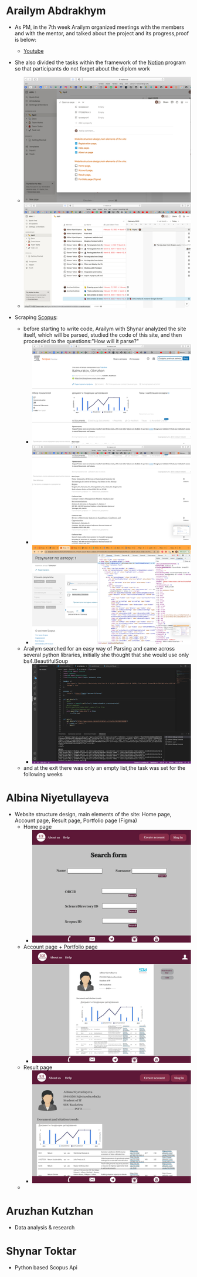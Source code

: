 # Arailym Abdrakhym
*   As PM, in the 7th week Arailym organized meetings with the members and with the mentor, and talked about the project and its progress,proof is below:
    + [Youtube](https://www.youtube.com/watch?v=7-47GCr_iGI)

*   She also divided the tasks within the framework of the [Notion](https://www.notion.so/c96f404fd204448ca2ba0e2da8b3b767?v=3b7a048427274732b44eaa8537c5ba3e) program so that participants do not forget about the diplom work
    + ![](https://github.com/SuleymanDemirelKazakhstan/diploma-project-april/blob/main/Diploma%20Document/figures/Снимок%20экрана%202022-03-14%20в%2000.22.48.png)
    + ![](https://github.com/SuleymanDemirelKazakhstan/diploma-project-april/blob/main/Diploma%20Document/figures/Снимок%20экрана%202022-03-14%20в%2000.23.28.png)
*  Scraping [Scopus](https://www.scopus.com/home.uri):
    + before starting to write code, Arailym with Shynar analyzed the site itself, which will be parsed, studied the code of this site, and then proceeded to the questions:"How will it parse?"
       + ![](https://github.com/SuleymanDemirelKazakhstan/diploma-project-april/blob/main/Diploma%20Document/figures/Снимок%20экрана%202022-03-10%20в%2014.31.41.png)
       + ![](https://github.com/SuleymanDemirelKazakhstan/diploma-project-april/blob/main/Diploma%20Document/figures/Снимок%20экрана%202022-03-10%20в%2014.31.46.png)
       + ![](https://github.com/SuleymanDemirelKazakhstan/diploma-project-april/blob/main/Diploma%20Document/figures/Снимок%20экрана%202022-03-12%20в%2002.07.22.png)
     + Arailym searched for an easy way of Parsing and came across several python libraries, initially she thought that she would use only bs4.BeautifulSoup
       + ![](https://github.com/SuleymanDemirelKazakhstan/diploma-project-april/blob/main/Diploma%20Document/figures/Снимок%20экрана%202022-03-14%20в%2001.57.08.png)
     + and at the exit there was only an empty list,the task was set for the following weeks

# Albina Niyetullayeva
* Website structure design, main elements of the site: Home page, Account page, Result page, Portfolio page (Figma)
    * Home page
       + ![](https://github.com/SuleymanDemirelKazakhstan/diploma-project-april/blob/main/Diploma%20Document/figures/IMAGE%202022-03-14%2003:53:36.jpg)
   * Account page + Portfolio page
       + ![](https://github.com/SuleymanDemirelKazakhstan/diploma-project-april/blob/main/Diploma%20Document/figures/IMAGE%202022-03-14%2003:53:40.jpg)
   * Result page
       + ![](https://github.com/SuleymanDemirelKazakhstan/diploma-project-april/blob/main/Diploma%20Document/figures/IMAGE%202022-03-14%2003:53:43.jpg)
   * 
# Aruzhan Kutzhan

* Data analysis & research []()

# Shynar Toktar
*  Python based Scopus Api
